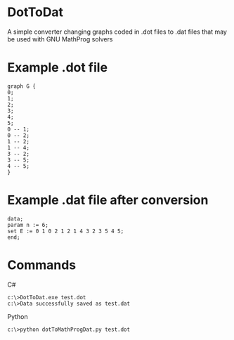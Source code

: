 # DotToDat
A simple converter changing graphs coded in .dot files to .dat files that may be used with GNU MathProg solvers

# Example .dot file

```
graph G {
0;
1;
2;
3;
4;
5;
0 -- 1;
0 -- 2;
1 -- 2;
1 -- 4;
3 -- 2;
3 -- 5;
4 -- 5;
}
```

# Example .dat file after conversion

```
data;
param n := 6;
set E := 0 1 0 2 1 2 1 4 3 2 3 5 4 5;
end;
```

# Commands 

C#

```
c:\>DotToDat.exe test.dot
c:\>Data successfully saved as test.dat
```

Python

```
c:\>python dotToMathProgDat.py test.dot
```



